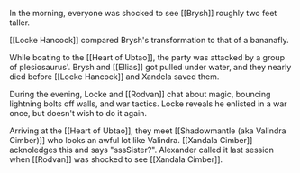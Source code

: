 In the morning, everyone was shocked to see [[Brysh]] roughly two feet taller.

[[Locke Hancock]] compared Brysh's transformation to that of a bananafly.

While boating to the [[Heart of Ubtao]], the party was attacked by a group of plesiosaurus'. Brysh and [[Ellias]] got pulled under water, and they nearly died before [[Locke Hancock]] and Xandela saved them.

During the evening, Locke and [[Rodvan]] chat about magic, bouncing lightning bolts off walls, and war tactics. Locke reveals he enlisted in a war once, but doesn't wish to do it again.

Arriving at the [[Heart of Ubtao]], they meet [[Shadowmantle (aka Valindra Cimber)]] who looks an awful lot like Valindra. [[Xandala Cimber]] acknoledges this and says "sssSister?". Alexander called it last session when [[Rodvan]] was shocked to see [[Xandala Cimber]].